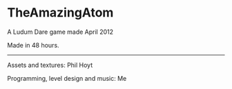 TheAmazingAtom
==============

A Ludum Dare game made April 2012

Made in 48 hours. 

----

Assets and textures: Phil Hoyt

Programming, level design and music: Me
